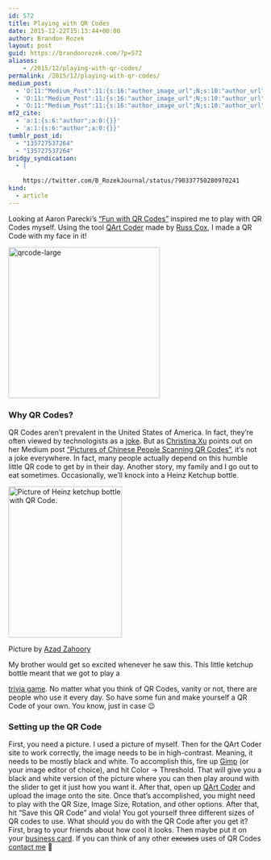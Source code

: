 ```yaml
---
id: 572
title: Playing with QR Codes
date: 2015-12-22T15:13:44+00:00
author: Brandon Rozek
layout: post
guid: https://brandonrozek.com/?p=572
aliases:
    - /2015/12/playing-with-qr-codes/
permalink: /2015/12/playing-with-qr-codes/
medium_post:
  - 'O:11:"Medium_Post":11:{s:16:"author_image_url";N;s:10:"author_url";N;s:11:"byline_name";N;s:12:"byline_email";N;s:10:"cross_link";N;s:2:"id";N;s:21:"follower_notification";N;s:7:"license";N;s:14:"publication_id";N;s:6:"status";N;s:3:"url";N;}'
  - 'O:11:"Medium_Post":11:{s:16:"author_image_url";N;s:10:"author_url";N;s:11:"byline_name";N;s:12:"byline_email";N;s:10:"cross_link";N;s:2:"id";N;s:21:"follower_notification";N;s:7:"license";N;s:14:"publication_id";N;s:6:"status";N;s:3:"url";N;}'
  - 'O:11:"Medium_Post":11:{s:16:"author_image_url";N;s:10:"author_url";N;s:11:"byline_name";N;s:12:"byline_email";N;s:10:"cross_link";N;s:2:"id";N;s:21:"follower_notification";N;s:7:"license";N;s:14:"publication_id";N;s:6:"status";N;s:3:"url";N;}'
mf2_cite:
  - 'a:1:{s:6:"author";a:0:{}}'
  - 'a:1:{s:6:"author";a:0:{}}'
tumblr_post_id:
  - "135727537264"
  - "135727537264"
bridgy_syndication:
  - |
    
    https://twitter.com/B_RozekJournal/status/790337750280970241
kind:
  - article
---
```

Looking at Aaron Parecki&#8217;s [&#8220;Fun with QR Codes&#8221;](https://aaronparecki.com/articles/2015/10/05/1/fun-with-qr-codes) inspired me to play with QR Codes myself. Using the tool [QArt Coder](http://research.swtch.com/qr/draw) made by [Russ Cox](https://plus.google.com/116810148281701144465), I made a QR Code with my face in it!

<!--more-->

<img class="alignnone size-medium wp-image-579" src="https://brandonrozek.com/wp-content/uploads/2016/10/qrcode-large-1.png" alt="qrcode-large" width="300" height="300" /> 

### Why QR Codes?

QR Codes aren&#8217;t prevalent in the United States of America. In fact, they&#8217;re often viewed by technologists as a [joke](http://picturesofpeoplescanningqrcodes.tumblr.com/). But as [Christina Xu](http://www.christinaxu.org/) points out on her Medium post [&#8220;Pictures of Chinese People Scanning QR Codes&#8221;](https://medium.com/chrysaora-weekly/pictures-of-chinese-people-scanning-qr-codes-a564047ec58f), it&#8217;s not a joke everywhere. In fact, many people actually depend on this humble little QR code to get by in their day. Another story, my family and I go out to eat sometimes. Occasionally, we&#8217;ll knock into a Heinz Ketchup bottle. 

<div id="attachment_573" style="width: 235px" class="wp-caption aligncenter">
  <img aria-describedby="caption-attachment-573" class="size-medium wp-image-573" src="https://brandonrozek.com/wp-content/uploads/2016/10/heinz-2-768x1024.jpg" alt="Picture of Heinz ketchup bottle with QR Code." width="225" height="300" />

  <p id="caption-attachment-573" class="wp-caption-text">
    Picture by <a href="http://azadzahoory.com/2014/07/03/when-the-product-becomes-an-ad/">Azad Zahoory</a>
  </p>
</div> My brother would get so excited whenever he saw this. This little ketchup bottle meant that we got to play a 

<a href="http://www.heinztablegames.com/game_selector.html" rel="nofollow" class="broken_link">trivia game</a>. No matter what you think of QR Codes, vanity or not, there are people who use it every day. So have some fun and make yourself a QR Code of your own. You know, just in case 😉

### Setting up the QR Code

First, you need a picture. I used a picture of myself. Then for the QArt Coder site to work correctly, the image needs to be in high-contrast. Meaning, it needs to be mostly black and white. To accomplish this, fire up [Gimp](https://www.gimp.org/) (or your image editor of choice), and hit Color -> Threshold. That will give you a black and white version of the picture where you can then play around with the slider to get it just how you want it. After that, open up [QArt Coder](http://research.swtch.com/qr/draw) and upload the image onto the site. Once that&#8217;s accomplished, you might need to play with the QR Size, Image Size, Rotation, and other options. After that, hit &#8220;Save this QR Code&#8221; and viola! You got yourself three different sizes of QR codes to use. What should you do with the QR Code after you get it? First, brag to your friends about how cool it looks. Then maybe put it on your [business card](https://www.webdesignerdepot.com/2011/07/30-creative-qr-code-business-cards/). If you can think of any other <del>excuses</del> uses of QR Codes [contact me](mailto:brozek@brandonrozek.com) 🙂